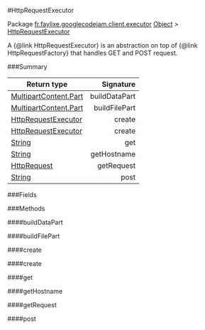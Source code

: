 #HttpRequestExecutor

Package [fr.faylixe.googlecodejam.client.executor](nullfr/faylixe/googlecodejam/client/executor)
[Object]() > [HttpRequestExecutor]()

<p>A {@link HttpRequestExecutor} is an abstraction
 on top of {@link HttpRequestFactory} that handles
 GET and POST request.</p>

###Summary


Return type | Signature
--- | ---:
[MultipartContent.Part]() | buildDataPart
[MultipartContent.Part]() | buildFilePart
[HttpRequestExecutor]() | create
[HttpRequestExecutor]() | create
[String]() | get
[String]() | getHostname
[HttpRequest]() | getRequest
[String]() | post

###Fields


###Methods

####buildDataPart


####buildFilePart


####create


####create


####get


####getHostname


####getRequest


####post


